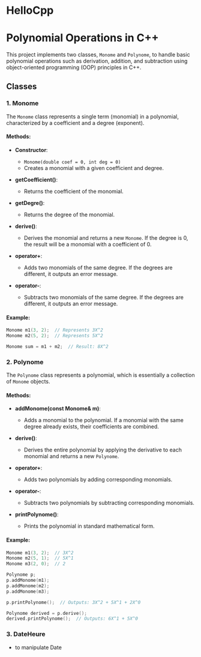 # HelloCpp

# Polynomial Operations in C++

This project implements two classes, `Monome` and `Polynome`, to handle basic polynomial operations such as derivation, addition, and subtraction using object-oriented programming (OOP) principles in C++.

## Classes

### 1. **Monome**

The `Monome` class represents a single term (monomial) in a polynomial, characterized by a coefficient and a degree (exponent). 

#### Methods:
- **Constructor**: 
  - `Monome(double coef = 0, int deg = 0)`
  - Creates a monomial with a given coefficient and degree.
  
- **getCoefficient()**:
  - Returns the coefficient of the monomial.
  
- **getDegre()**:
  - Returns the degree of the monomial.

- **derive()**:
  - Derives the monomial and returns a new `Monome`. If the degree is 0, the result will be a monomial with a coefficient of 0.

- **operator+**:
  - Adds two monomials of the same degree. If the degrees are different, it outputs an error message.
  
- **operator-**:
  - Subtracts two monomials of the same degree. If the degrees are different, it outputs an error message.

#### Example:
```cpp
Monome m1(3, 2);  // Represents 3X^2
Monome m2(5, 2);  // Represents 5X^2

Monome sum = m1 + m2;  // Result: 8X^2
```

### 2. **Polynome**

The `Polynome` class represents a polynomial, which is essentially a collection of `Monome` objects.

#### Methods:
- **addMonome(const Monome& m)**:
  - Adds a monomial to the polynomial. If a monomial with the same degree already exists, their coefficients are combined.

- **derive()**:
  - Derives the entire polynomial by applying the derivative to each monomial and returns a new `Polynome`.

- **operator+**:
  - Adds two polynomials by adding corresponding monomials.

- **operator-**:
  - Subtracts two polynomials by subtracting corresponding monomials.

- **printPolynome()**:
  - Prints the polynomial in standard mathematical form.

#### Example:
```cpp
Monome m1(3, 2);  // 3X^2
Monome m2(5, 1);  // 5X^1
Monome m3(2, 0);  // 2

Polynome p;
p.addMonome(m1);
p.addMonome(m2);
p.addMonome(m3);

p.printPolynome();  // Outputs: 3X^2 + 5X^1 + 2X^0

Polynome derived = p.derive();
derived.printPolynome();  // Outputs: 6X^1 + 5X^0
```

### 3. **DateHeure**
- to manipulate Date 
